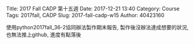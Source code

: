 Title: 2017 Fall CADP 第十五週
Date: 2017-12-21 13:40
Category: Course
Tags: 2017fall, CADP
Slug: 2017-fall-cadp-w15
Author: 40423160


<!-- PELICAN_END_SUMMARY -->

使用python2017fall_36-2協同辦法製作期末報告, 製作後沒辦法達成想要的狀況, 也無法推上github, 進度有點落後